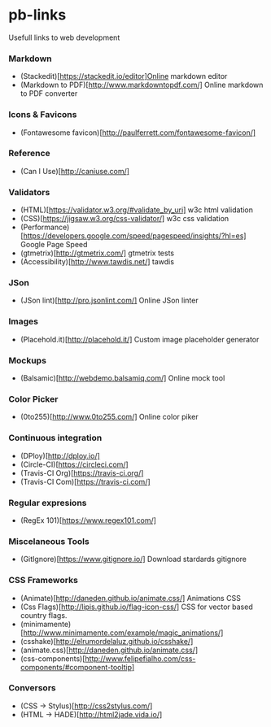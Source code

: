 # pb-links
Usefull links to web development

### Markdown
* (Stackedit)[https://stackedit.io/editor]Online markdown editor
* (Markdown to PDF)[http://www.markdowntopdf.com/] Online markdown to PDF converter

### Icons & Favicons
* (Fontawesome favicon)[http://paulferrett.com/fontawesome-favicon/]

### Reference
* (Can I Use)[http://caniuse.com/] 

### Validators
* (HTML)[https://validator.w3.org/#validate_by_uri] w3c html validation
* (CSS)[https://jigsaw.w3.org/css-validator/] w3c css validation
* (Performance)[https://developers.google.com/speed/pagespeed/insights/?hl=es] Google Page Speed
* (gtmetrix)[http://gtmetrix.com/] gtmetrix tests
* (Accessibility)[http://www.tawdis.net/] tawdis

### JSon
* (JSon lint)[http://pro.jsonlint.com/] Online JSon linter

### Images
* (Placehold.it)[http://placehold.it/] Custom image placeholder generator

### Mockups
* (Balsamic)[http://webdemo.balsamiq.com/] Online mock tool

### Color Picker
* (0to255)[http://www.0to255.com/] Online color piker

### Continuous integration
* (DPloy)[http://dploy.io/]
* (Circle-CI)[https://circleci.com/]
* (Travis-CI Org)[https://travis-ci.org/]
* (Travis-CI Com)[https://travis-ci.com/]

### Regular expresions
* (RegEx 101)[https://www.regex101.com/]

### Miscelaneous Tools
* (GitIgnore)[https://www.gitignore.io/] Download stardards gitignore

### CSS Frameworks
* (Animate)[http://daneden.github.io/animate.css/] Animations CSS
* (Css Flags)[http://lipis.github.io/flag-icon-css/] CSS for vector based country flags.
* (minimamente)[http://www.minimamente.com/example/magic_animations/]
* (csshake)[http://elrumordelaluz.github.io/csshake/]
* (animate.css)[http://daneden.github.io/animate.css/]
* (css-components)[http://www.felipefialho.com/css-components/#component-tooltip]

### Conversors
* (CSS → Stylus)[http://css2stylus.com/]
* (HTML → HADE)[http://html2jade.vida.io/]
